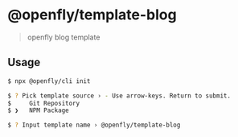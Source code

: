 # @openfly/template-blog

> openfly blog template

## Usage

```sh
$ npx @openfly/cli init

$ ? Pick template source › - Use arrow-keys. Return to submit.
$     Git Repository
$ ❯   NPM Package

$ ? Input template name › @openfly/template-blog
```
